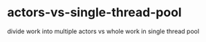 # actors-vs-single-thread-pool
divide work into multiple actors vs whole work in single thread pool
